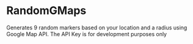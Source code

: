 # RandomGMaps
Generates 9 random markers based on your location and a radius using Google Map API.
The API Key is for development purposes only
